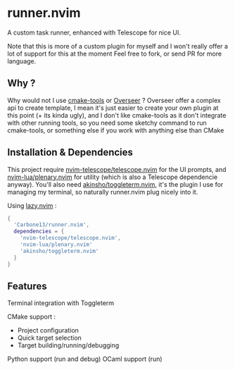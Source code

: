 # runner.nvim
A custom task runner, enhanced with Telescope for nice UI.

Note that this is more of a custom plugin for myself and I won't really offer a lot of support for this at the moment
Feel free to fork, or send PR for more language.

## Why ?
Why would not I use [cmake-tools](https://github.com/Civitasv/cmake-tools.nvim) or [Overseer](https://github.com/stevearc/overseer.nvim) ?
Overseer offer a complex api to create template, I mean it's just easier to create your own plugin at this point (+ its kinda ugly), and I don't like cmake-tools as
it don't integrate with other running tools, so you need some sketchy command to run cmake-tools, or something else if you work with anything else than CMake

## Installation & Dependencies
This project require [nvim-telescope/telescope.nvim](https://github.com/nvim-telescope/telescope.nvim#getting-started) for the UI prompts, and [nvim-lua/plenary.nvim](https://github.com/nvim-lua/plenary.nvim) for utility (which is also a Telescope dependencie anyway).
You'll also need [akinsho/toggleterm.nvim](https://github.com/akinsho/toggleterm.nvim), it's the plugin I use for managing my terminal,
so naturally runner.nvim plug nicely into it.

Using [lazy.nvim](https://github.com/folke/lazy.nvim) :
```lua
{
  'Carbone13/runner.nvim',
  dependencies = {
    'nvim-telescope/telescope.nvim',
    'nvim-lua/plenary.nvim'
    'akinsho/toggleterm.nvim'
  }
}
```

## Features

Terminal integration with Toggleterm

CMake support :
- Project configuration
- Quick target selection
- Target building/running/debugging

Python support (run and debug)
OCaml support (run)


